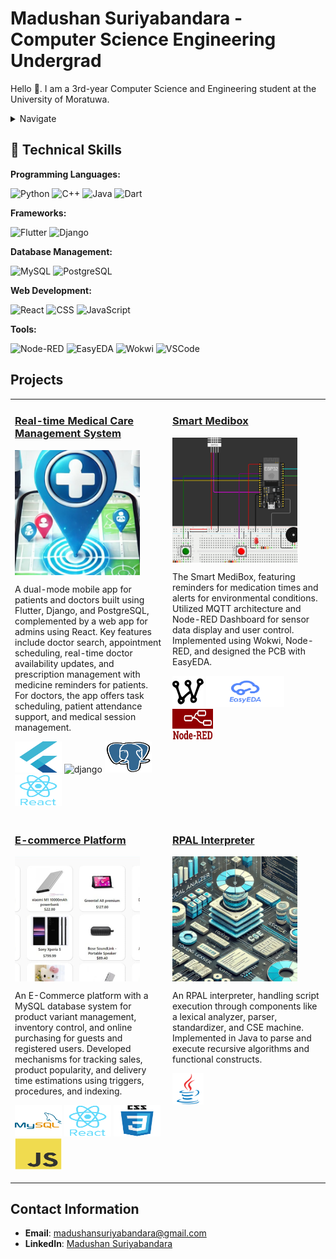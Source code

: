 # **Madushan Suriyabandara** - Computer Science Engineering Undergrad

Hello 👋. I am a 3rd-year Computer Science and Engineering student at the University of Moratuwa.

<details>
  <summary>Navigate</summary>
  
  1. [Technical Skills](#technical-skills)
  2. [Projects](#projects)
  3. [Contact Information](#contact-information)
</details>

## **🔧 Technical Skills**

**Programming Languages:**

![Python](https://img.shields.io/badge/Code-Python-informational?style=flat&logo=python&logoColor=white&color=6aa6f8)
![C++](https://img.shields.io/badge/Code-C%2B%2B-informational?style=flat&logo=c%2B%2B&logoColor=white&color=6aa6f8)
![Java](https://img.shields.io/badge/Code-Java-informational?style=flat&logo=java&logoColor=white&color=6aa6f8)
![Dart](https://img.shields.io/badge/Code-Dart-informational?style=flat&logo=dart&logoColor=white&color=6aa6f8)

**Frameworks:**

![Flutter](https://img.shields.io/badge/Framework-Flutter-informational?style=flat&logo=flutter&logoColor=white&color=6aa6f8)
![Django](https://img.shields.io/badge/Framework-Django-informational?style=flat&logo=django&logoColor=white&color=6aa6f8)

**Database Management:**

![MySQL](https://img.shields.io/badge/Database-MySQL-informational?style=flat&logo=mysql&logoColor=white&color=6aa6f8)
![PostgreSQL](https://img.shields.io/badge/Database-PostgreSQL-informational?style=flat&logo=postgresql&logoColor=white&color=6aa6f8)

**Web Development:**

![React](https://img.shields.io/badge/Framework-React-informational?style=flat&logo=react&logoColor=white&color=6aa6f8)
![CSS](https://img.shields.io/badge/Style-CSS-informational?style=flat&logo=css3&logoColor=white&color=6aa6f8)
![JavaScript](https://img.shields.io/badge/Framework-JavaScript-informational?style=flat&logo=javascript&logoColor=white&color=6aa6f8)

**Tools:**

![Node-RED](https://img.shields.io/badge/Tools-Node--RED-informational?style=flat&logo=node-red&logoColor=white&color=6aa6f8)
![EasyEDA](https://img.shields.io/badge/Tools-EasyEDA-informational?style=flat&logo=easyeda&logoColor=white&color=6aa6f8)
![Wokwi](https://img.shields.io/badge/Tools-Wokwi-informational?style=flat&logo=wokwi&logoColor=white&color=6aa6f8)
![VSCode](https://img.shields.io/badge/Tools-VSCode-informational?style=flat&logo=visual-studio-code&logoColor=white&color=6aa6f8)

## **Projects**

<table>
  <tr>
    <td width="50%" valign="top">
      <h3><a href="https://github.com/Madushansuriyabandara/Mediconnect">Real-time Medical Care Management System</a></h3>
      <div style="width: 200px; height: 200px; overflow: hidden; position: relative;">
        <img src="./images/Medi_Connect.jpg" style="position: absolute; top: 50%; left: 50%; width: 100%; height: 250px; object-fit: cover; transform: translate(-50%, -50%);" alt="example"/>
      </div>
      <p>A dual-mode mobile app for patients and doctors built using Flutter, Django, and PostgreSQL, complemented by a web app for admins using React. Key features include doctor search, appointment scheduling, real-time doctor availability updates, and prescription management with medicine reminders for patients. For doctors, the app offers task scheduling, patient attendance support, and medical session management.</p>
      <p align="left">
        <a href="https://flutter.dev/" target="_blank" rel="noreferrer" style="text-decoration: none; display: inline-block;">
          <img src="https://raw.githubusercontent.com/devicons/devicon/master/icons/flutter/flutter-original.svg" alt="flutter" width="75" height="50"/>
        </a>
        <a href="https://www.djangoproject.com/" target="_blank" rel="noreferrer" style="text-decoration: none; display: inline-block;">
          <img src="https://cdn.jsdelivr.net/gh/devicons/devicon@latest/icons/django/django-plain-wordmark.svg" alt="django" width="75" height="50"/>
        </a>
        <a href="https://www.postgresql.org/" target="_blank" rel="noreferrer" style="text-decoration: none; display: inline-block;">
          <img src="https://raw.githubusercontent.com/devicons/devicon/master/icons/postgresql/postgresql-original.svg" alt="postgresql" width="75" height="50"/>
        </a>
        <a href="https://reactjs.org/" target="_blank" rel="noreferrer" style="text-decoration: none; display: inline-block;">
          <img src="https://raw.githubusercontent.com/devicons/devicon/master/icons/react/react-original-wordmark.svg" alt="react" width="75" height="50"/>
        </a>
      </p>
    </td>
    <td width="50%" valign="top">
      <h3><a href="https://github.com/Madushansuriyabandara/Smart_Medibox">Smart Medibox</a></h3>
      <div style="width: 200px; height: 200px; overflow: hidden; position: relative;">
        <img src="./images/Medibox Circuit.png" style="position: absolute; top: 50%; left: 50%; width: 100%; height: 250px; object-fit: cover; transform: translate(-50%, -50%);" alt="example"/>
      </div>
      <p>The Smart MediBox, featuring reminders for medication times and alerts for environmental conditions. Utilized MQTT architecture and Node-RED Dashboard for sensor data display and user control. Implemented using Wokwi, Node-RED, and designed the PCB with EasyEDA.</p>
      <p align="left">
        <a href="https://wokwi.com/" target="_blank" rel="noreferrer" style="text-decoration: none; display: inline-block;">
          <img src="./images/wokwi.png" alt="flutter" width="50" height="50"/>
        </a>
        <a href="https://easyeda.com/" target="_blank" rel="noreferrer" style="text-decoration: none; display: inline-block;">
          <img src="./images/EasyEDA.png" alt="flutter" width="125" height="50"/>
        </a>
        <a href="https://nodered.org/" target="_blank" rel="noreferrer" style="text-decoration: none; display: inline-block;">
          <img src="./images/NodeRED.png" alt="flutter" width="65" height="50"/>
        </a>
      </p>
    </td>
  </tr>
  <tr>
    <td width="50%" valign="top">
      <h3><a href="https://github.com/Madushansuriyabandara/E-Commerce-Platform">E-commerce Platform</a></h3>
      <div style="width: 200px; height: 200px; overflow: hidden; position: relative;">
        <img src="./images/E-commerce.jpeg" style="position: absolute; top: 50%; left: 50%; width: 100%; height: 250px; object-fit: cover; transform: translate(-50%, -50%);" alt="example"/>
      </div>
      <p>An E-Commerce platform with a MySQL database system for product variant management, inventory control, and online purchasing for guests and registered users. Developed mechanisms for tracking sales, product popularity, and delivery time estimations using triggers, procedures, and indexing.</p>
      <p align="left">
        <a href="https://www.mysql.com/" target="_blank" rel="noreferrer" style="text-decoration: none; display: inline-block;">
          <img src="https://raw.githubusercontent.com/devicons/devicon/master/icons/mysql/mysql-original-wordmark.svg" alt="mysql" width="75" height="50"/>
        </a>
        <a href="https://reactjs.org/" target="_blank" rel="noreferrer" style="text-decoration: none; display: inline-block;">
          <img src="https://raw.githubusercontent.com/devicons/devicon/master/icons/react/react-original-wordmark.svg" alt="react" width="75" height="50"/>
        </a>
        <a href="https://www.w3schools.com/css/" target="_blank" rel="noreferrer" style="text-decoration: none; display: inline-block;">
          <img src="https://raw.githubusercontent.com/devicons/devicon/master/icons/css3/css3-original-wordmark.svg" alt="css" width="75" height="50"/>
        </a>
        <a href="https://developer.mozilla.org/en-US/docs/Web/JavaScript" target="_blank" rel="noreferrer" style="text-decoration: none; display: inline-block;">
          <img src="https://raw.githubusercontent.com/devicons/devicon/master/icons/javascript/javascript-original.svg" alt="javascript" width="75" height="50"/>
        </a>
      </p>
    </td>
    <td width="50%" valign="top">
      <h3><a href="https://github.com/Madushansuriyabandara/RPAL_Interpreter">RPAL Interpreter</a></h3>
      <div style="width: 200px; height: 200px; overflow: hidden; position: relative;">
        <img src="./images/RPAL.png" style="position: absolute; top: 50%; left: 50%; width: 100%; height: 250px; object-fit: cover; transform: translate(-50%, -50%);" alt="example"/>
      </div>
      <p>An RPAL interpreter, handling script execution through components like a lexical analyzer, parser, standardizer, and CSE machine. Implemented in Java to parse and execute recursive algorithms and functional constructs.</p>
      <p align="left">
        <a href="https://www.java.com/" target="_blank" rel="noreferrer" style="text-decoration: none; display: inline-block;">
          <img src="https://raw.githubusercontent.com/devicons/devicon/master/icons/java/java-original.svg" alt="java" width="50" height="50"/>
        </a>
      </p>
    </td>
  </tr>
</table>

## **Contact Information**

- **Email**: [madushansuriyabandara@gmail.com](mailto:madushansuriyabandara@gmail.com)
- **LinkedIn**: [Madushan Suriyabandara](https://www.linkedin.com/in/madushan-suriyabandara-75b322243/)
